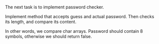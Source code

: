 The next task is to implement password checker. 

Implement method that accepts guess and actual password. Then checks its length, and compare its content.

In other words, we compare char arrays. Password should contain 8 symbols, otherwise we should return false.